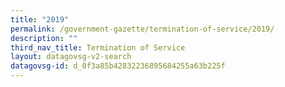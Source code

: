 ```yaml
---
title: "2019"
permalink: /government-gazette/termination-of-service/2019/
description: ""
third_nav_title: Termination of Service
layout: datagovsg-v2-search
datagovsg-id: d_0f3a85b42832236895684255a63b225f
---
```

